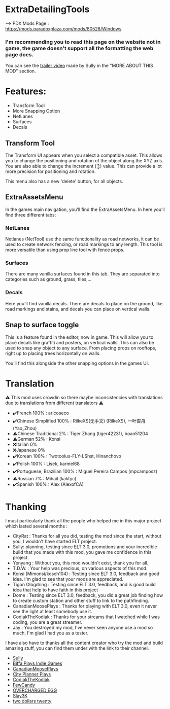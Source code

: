 # ExtraDetailingTools

--> PDX Mods Page : https://mods.paradoxplaza.com/mods/80528/Windows

### I'm recommending you to read this page on the website not in game, the game doesn't support all the formatting the web page does.

You can see the [trailer video](https://youtu.be/aALkRFdWOhM?si=nd_caJkElHPi6thE) made by Sully in the "MORE ABOUT THIS MOD" section.

# Features:
* Transform Tool
* More Snapping Option
* NetLanes
* Surfaces
* Decals

## Transform Tool
The Transform UI appears when you select a compatible asset. This allows you to change the positioning and rotation of the object along the XYZ axis. You are also able to change the increment (↕) value. This can provide a lot more precision for positioning and rotation.

This menu also has a new 'delete' button, for all objects.

## ExtraAssetsMenu

In the games main navigation, you’ll find the ExtraAssetsMenu. In here you’ll find three different tabs:

### NetLanes
Netlanes (NetTool) use the same functionality as road networks, it can be used to create network fencing, or road markings to any length. This tool is more versatile than using prop line tool with fence props.

### Surfaces
There are many vanilla surfaces found in this tab. They are separated into categories such as ground, grass, tiles,...

### Decals
Here you’ll find vanilla decals. There are decals to place on the ground, like road markings and stains, and decals you can place on vertical walls.

## Snap to surface toggle
This is a feature found in the editor, now in game. This will allow you to place decals like graffiti and posters, on vertical walls. This can also be used to snap any object to any surface. From placing props on rooftops, right up to placing trees horizontally on walls.

You’ll find this alongside the other snapping options in the games UI.

# Translation
⚠️ This mod uses crowdin so there maybe inconsistencies with translations due to translations from different translators ⚠️
- ✔️French 100% : aricoseco
- ✔️Chinese Simplified 100% : RilkeXS(无手文) (RilkeXS), 一叶杳舟 (Yao_Zhou)
- ⚠️Chinese Traditional 2% : Tiger Zhang (tiger42231), boan51204
- ⚠️German 52% : Konsi
- ❌Italian 0%
- ❌Japanese 0%
- ✔️Korean 100% : Twotoolus-FLY-LShst, Hinanchovo
- ✔️Polish 100% : Lisek, karmel68
- ✔️Portuguese, Brazilian 100% : Miguel Pereira Campos (mpcamposz)
- ⚠️Russian 7% : Mihail (kaktyc)
- ✔️Spanish 100% : Alex (AlexofCA)

# Thanking
I must particularly thank all the people who helped me in this major project which lasted several months :
* CityRat : Thanks for all you did, testing the mod since the start, without you, I wouldn't have started ELT project.
* Sully: planning, testing since ELT 3.0, promotions and your incredible build that you made with this mod, you gave me confidence in this project.
* Yenyang : Without you, this mod wouldn't exist, thank you for all.
* T.D.W. : Your help was precious, on various aspects of this mod.
* Konsi (Mimonsi/kosch104) : Testing since ELT 3.0, feedback and good idea. I'm glad to see that your mods are appreciated.
* Tigon Ologdring : Testing since ELT 3.0, feedback, and is good build idea that help to have faith in this project
* Dome : Testing since ELT 3.0, feedback, you did a great job finding how to create custom station and other stuff to link to the pathfinding.
* CanadianMoosePlays : Thanks for playing with ELT 3.0, even it never see the light at least somebody use it.
* CodiakTheKodiak : Thanks for your streams that I watched while I was coding, you are a great streamer.
* Jay : You destroyed my mod, I've never seen anyone use a mod so much, I'm glad I had you as a tester.

I have also have to thanks all the content creator who try the mod and build amazing stuff, you can find them under with the link to their channel.
- [Sully](https://www.youtube.com/@sully_skylines)
- [Biffa Plays Indie Games](https://www.youtube.com/@BiffaPlaysCitiesSkylines)
- [CanadianMoosePlays](https://www.twitch.tv/canadianmooseplays)
- [City Planner Plays](https://www.youtube.com/@CityPlannerPlays)
- [CodiakTheKodiak](https://www.twitch.tv/codiakthekodiak)
- [FewCandy](https://www.youtube.com/@fewcandy)
- [OVERCHARGED EGG](https://www.youtube.com/@OVERCHARGEDEGG)
- [Slay3K](https://www.twitch.tv/slay3k)
- [two dollars twenty](https://www.youtube.com/@twodollarstwenty)
